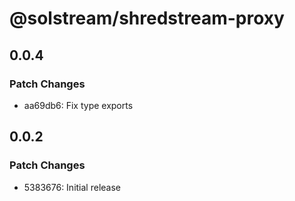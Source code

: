 # @solstream/shredstream-proxy

## 0.0.4

### Patch Changes

- aa69db6: Fix type exports

## 0.0.2

### Patch Changes

- 5383676: Initial release
